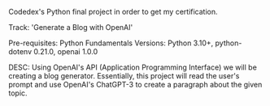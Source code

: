 Codedex's Python final project in order to get my certification.

Track: 'Generate a Blog with OpenAI'

Pre-requisites: Python Fundamentals
Versions: Python 3.10+, python-dotenv 0.21.0, openai 1.0.0

DESC:
Using OpenAI's API (Application Programming Interface) we will be creating a blog generator. Essentially, this project will read the user's prompt and use OpenAI's ChatGPT-3 to create a paragraph about the given topic.